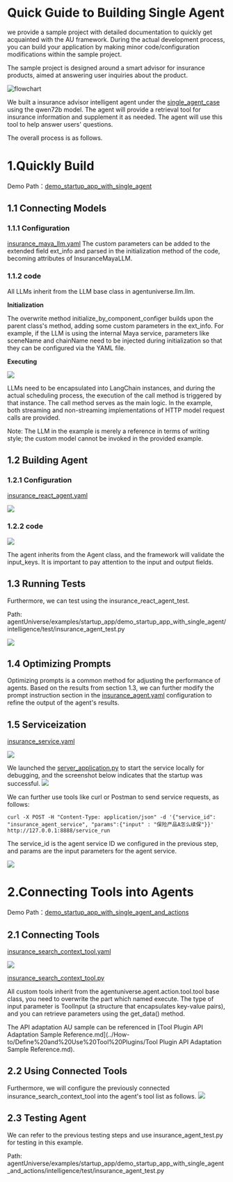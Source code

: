 # Quick Guide to Building Single Agent
we provide a sample project with detailed documentation to quickly get acquainted with the AU framework. During the actual development process, you can build your application by making minor code/configuration modifications within the sample project.

The sample project is designed around a smart advisor for insurance products, aimed at answering user inquiries about the product.

![flowchart](../../_picture/demo_startup_instruction_flowchart.jpg)

We built a insurance advisor intelligent agent under the [single_agent_case](../../../../examples/startup_app/demo_startup_app_with_single_agent/intelligence/agentic/agent/agent_instance) using the qwen72b model. The agent will provide a retrieval tool for insurance information and supplement it as needed. The agent will use this tool to help answer users' questions.

The overall process is as follows.

# 1.Quickly Build
Demo Path：[demo_startup_app_with_single_agent](../../../../examples/startup_app/demo_startup_app_with_single_agent)

## 1.1 Connecting Models
### 1.1.1 Configuration
[insurance_maya_llm.yaml](../../../../examples/startup_app/demo_startup_app_with_single_agent/intelligence/agentic/llm/maya/insurance_maya_llm.yaml)
The custom parameters can be added to the extended field ext_info and parsed in the initialization method of the code, becoming attributes of InsuranceMayaLLM.

### 1.1.2 code
All LLMs inherit from the LLM base class in agentuniverse.llm.llm.

**Initialization**

The overwrite method initialize_by_component_configer builds upon the parent class's method, adding some custom parameters in the ext_info. For example, if the LLM is using the internal Maya service, parameters like sceneName and chainName need to be injected during initialization so that they can be configured via the YAML file.

**Executing**

![](../../_picture/demo_startup_pet_qwen_72b_stream.png)

LLMs need to be encapsulated into LangChain instances, and during the actual scheduling process, the execution of the call method is triggered by that instance. The call method serves as the main logic. In the example, both streaming and non-streaming implementations of HTTP model request calls are provided.

Note: The LLM in the example is merely a reference in terms of writing style; the custom model cannot be invoked in the provided example.

## 1.2 Building Agent
### 1.2.1 Configuration
[insurance_react_agent.yaml](../../../../examples/startup_app/demo_startup_app_with_single_agent/intelligence/agentic/agent/agent_instance/insurance_agent.yaml)

![](../../_picture/demo_startup_petinst_agent_yaml.png)


### 1.2.2 code
![](../../_picture/demo_startup_petinst_agent.png)

The agent inherits from the Agent class, and the framework will validate the input_keys. It is important to pay attention to the input and output fields.

## 1.3 Running Tests
Furthermore, we can test using the insurance_react_agent_test.

Path: agentUniverse/examples/startup_app/demo_startup_app_with_single_agent/intelligence/test/insurance_agent_test.py

![](../../_picture/demo_startup_petinst_agent_res.png)

## 1.4 Optimizing Prompts
Optimizing prompts is a common method for adjusting the performance of agents. Based on the results from section 1.3, we can further modify the prompt instruction section in the [insurance_agent.yaml](../../../../examples/startup_app/demo_startup_app_with_single_agent/intelligence/agentic/agent/agent_instance/insurance_agent.yaml) configuration to refine the output of the agent's results.

## 1.5 Serviceization
[insurance_service.yaml](../../../../examples/startup_app/demo_startup_app_with_single_agent/intelligence/service/agent_service/insurance_service.yaml)

![](../../_picture/demo_startup_petins_react_service.png)

We launched the [server_application.py](../../../../examples/startup_app/demo_startup_app_with_single_agent/bootstrap/intelligence/server_application.py) to start the service locally for debugging, and the screenshot below indicates that the startup was successful.
![](../../_picture/server_application.png)

We can further use tools like curl or Postman to send service requests, as follows:

```shell
curl -X POST -H "Content-Type: application/json" -d '{"service_id": "insurance_agent_service", "params":{"input" : "保险产品A怎么续保"}}' http://127.0.0.1:8888/service_run
```
The service_id is the agent service ID we configured in the previous step, and params are the input parameters for the agent service.

![](../../_picture/demo_startup_petinst_agent_service_res.png)


# 2.Connecting Tools into Agents
Demo Path：[demo_startup_app_with_single_agent_and_actions](../../../../examples/startup_app/demo_startup_app_with_single_agent_and_actions)

## 2.1 Connecting Tools
**<Configuration>**
[insurance_search_context_tool.yaml](../../../../examples/startup_app/demo_startup_app_with_single_agent_and_actions/intelligence/agentic/tool/insurance_search_context_tool.yaml)

![](../../_picture/demo_startup_petins_search_context_tool_yml.png)

**<Main Code>**
[insurance_search_context_tool.py](../../../../examples/startup_app/demo_startup_app_with_single_agent_and_actions/intelligence/agentic/tool/insurance_search_context_tool.py)

All custom tools inherit from the agentuniverse.agent.action.tool.tool base class, you need to overwrite the part which named execute. The type of input parameter is ToolInput (a structure that encapsulates key-value pairs), and you can retrieve parameters using the get_data() method.

The API adaptation AU sample can be referenced in [Tool Plugin API Adaptation Sample Reference.md](../How-to/Define%20and%20Use%20Tool%20Plugins/Tool Plugin API Adaptation Sample Reference.md).

## 2.2 Using Connected Tools
Furthermore, we will configure the previously connected insurance_search_context_tool into the agent's tool list as follows.
![](../../_picture/demo_startup_petins_react_agent_yaml.png)

## 2.3 Testing Agent
We can refer to the previous testing steps and use insurance_agent_test.py for testing in this example.

Path: agentUniverse/examples/startup_app/demo_startup_app_with_single_agent_and_actions/intelligence/test/insurance_agent_test.py

